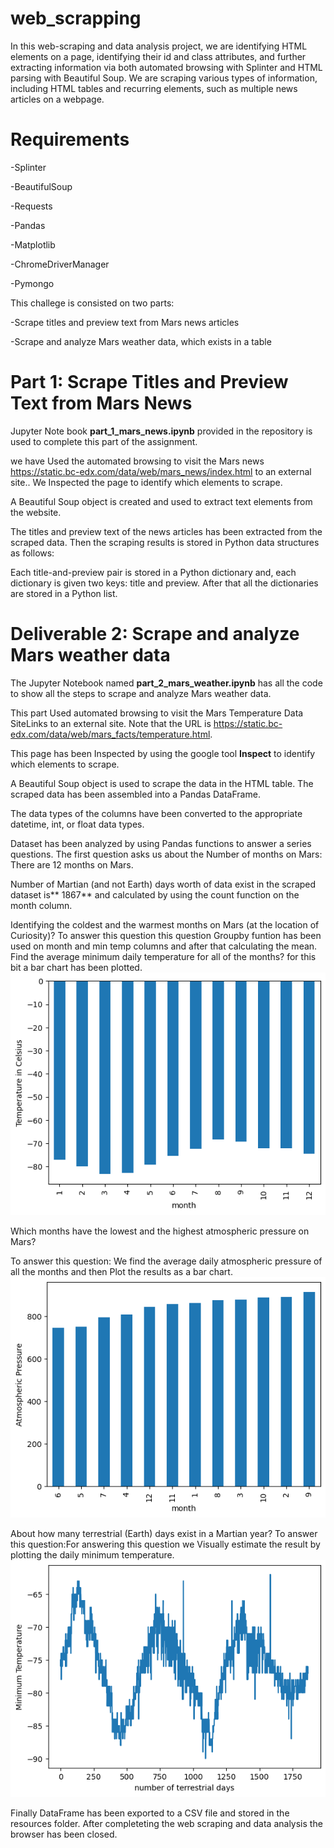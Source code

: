 # web_scrapping
In this web-scraping and data analysis project, we are identifying HTML elements on a page, identifying their id and class attributes, and further extracting information via both automated browsing with Splinter and HTML parsing with Beautiful Soup. We are  scraping various types of information, including HTML tables and recurring elements, such as multiple news articles on a webpage.
# Requirements
-Splinter

-BeautifulSoup

-Requests

-Pandas

-Matplotlib

-ChromeDriverManager

-Pymongo


This challege is consisted on two parts:

-Scrape titles and preview text from Mars news articles

-Scrape and analyze Mars weather data, which exists in a table

# Part 1: Scrape Titles and Preview Text from Mars News
 Jupyter Note book **part_1_mars_news.ipynb** provided in the repository is 
 used to complete this part of the assignment. 

 we have Used the automated browsing to visit the Mars news https://static.bc-edx.com/data/web/mars_news/index.html to an external site.. 
 We Inspected the page to identify which elements to scrape.

 A Beautiful Soup object is created and used  to extract text elements from the website.

The titles and preview text of the news articles has been extracted from the scraped data. Then the scraping results is stored in Python data structures as follows:

Each title-and-preview pair is stored in a Python dictionary and, each dictionary is given two keys: title and preview. 
After that all the dictionaries are stored in a Python list.

# Deliverable 2: Scrape and analyze Mars weather data

The Jupyter Notebook named **part_2_mars_weather.ipynb** has all the code to show all the steps to scrape and analyze Mars weather data.

This part Used automated browsing to visit the Mars Temperature Data SiteLinks to an external site. Note that the URL is https://static.bc-edx.com/data/web/mars_facts/temperature.html.

This page has been Inspected by using the google tool **Inspect**  to identify which elements to scrape.

A Beautiful Soup object is used to scrape the data in the HTML table.
The scraped data has been assembled into a Pandas DataFrame.

The data types of the columns have been converted  to the appropriate datetime, int, or float data types.

Dataset has been analyzed by using Pandas functions to answer a series questions.
The first question asks us about the Number of months on Mars:
There are 12 months on Mars. 

Number of Martian (and not Earth) days worth of data exist in the scraped dataset is** 1867** and calculated by using the count function on the month column.

Identifying the coldest and the warmest months on Mars (at the location of Curiosity)? 
To answer this question this question Groupby funtion has been used on month and min temp columns and after that calculating the mean.  
Find the average minimum daily temperature for all of the months? for this bit a bar chart has been plotted.
![Alt text](image.png)

Which months have the lowest and the highest atmospheric pressure on Mars? 

To answer this question: We find the average daily atmospheric pressure of all the months and then Plot the results as a bar chart.
![Alt text](image-1.png)

About how many terrestrial (Earth) days exist in a Martian year? To answer this question:For answering this question we Visually estimate the result by plotting the daily minimum temperature.
![Alt text](image-2.png)

Finally DataFrame has been exported to a CSV file and stored in the resources folder.
After completeting the web scraping and data analysis the browser has been closed.